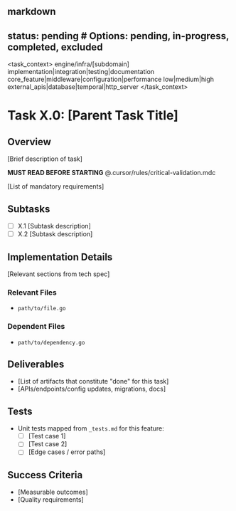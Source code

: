 ## markdown

## status: pending # Options: pending, in-progress, completed, excluded

<task_context>
<domain>engine/infra/[subdomain]</domain>
<type>implementation|integration|testing|documentation</type>
<scope>core_feature|middleware|configuration|performance</scope>
<complexity>low|medium|high</complexity>
<dependencies>external_apis|database|temporal|http_server</dependencies>
</task_context>

# Task X.0: [Parent Task Title]

## Overview

[Brief description of task]

<import>**MUST READ BEFORE STARTING** @.cursor/rules/critical-validation.mdc</import>

<requirements>
[List of mandatory requirements]
</requirements>

## Subtasks

- [ ] X.1 [Subtask description]
- [ ] X.2 [Subtask description]

## Implementation Details

[Relevant sections from tech spec]

### Relevant Files

- `path/to/file.go`

### Dependent Files

- `path/to/dependency.go`

## Deliverables

- [List of artifacts that constitute "done" for this task]
- [APIs/endpoints/config updates, migrations, docs]

## Tests

- Unit tests mapped from `_tests.md` for this feature:
  - [ ] [Test case 1]
  - [ ] [Test case 2]
  - [ ] [Edge cases / error paths]

## Success Criteria

- [Measurable outcomes]
- [Quality requirements]
